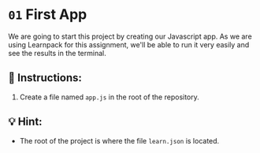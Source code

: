 # `01` First App

We are going to start this project by creating our Javascript app. As we are using Learnpack for this assignment, we'll be able to run it very easily and see the results in the terminal.

## 📝 Instructions:

1. Create a file named `app.js` in the root of the repository.

## 💡 Hint:

+ The root of the project is where the file `learn.json` is located.